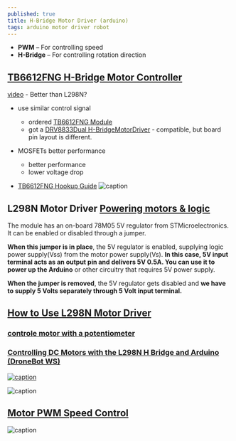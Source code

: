 ```yaml
---
published: true
title: H-Bridge Motor Driver (arduino)
tags: arduino motor driver robot
---
```

- **PWM** – For controlling speed
- **H-Bridge** – For controlling rotation direction

## [TB6612FNG H-Bridge Motor Controller](https://dronebotworkshop.com/tb6612fng-h-bridge/)
[video](https://www.youtube.com/watch?v=JPPTRj0KWbg) - Better than L298N?
- use similar control signal
	- ordered [TB6612FNG Module](https://www.amazon.fr/gp/product/B07KVTXFWN/ref=ppx_yo_dt_b_asin_title_o02_s00?ie=UTF8&psc=1)
    - got a [DRV8833Dual H-BridgeMotorDriver](https://www.ti.com/lit/ds/symlink/drv8833.pdf) - compatible, but board pin layout is different.
    
- MOSFETs better performance
	- better performance
    - lower voltage drop
    
- [TB6612FNG Hookup Guide](https://learn.sparkfun.com/tutorials/tb6612fng-hookup-guide/all)
![caption](https://i1.wp.com/dronebotworkshop.com/wp-content/uploads/2019/12/TB6612FNG-Arduino-Hookup.jpeg?w=768&ssl=1)

## L298N Motor Driver [Powering motors & logic](https://lastminuteengineers.com/l298n-dc-stepper-driver-arduino-tutorial/#power-supply)
The module has an on-board 78M05 5V regulator from STMicroelectronics. It can be enabled or disabled through a jumper.

**When this jumper is in place**, the 5V regulator is enabled, supplying logic power supply(Vss) from the motor power supply(Vs). **In this case, 5V input terminal acts as an output pin and delivers 5V 0.5A. You can use it to power up the Arduino** or other circuitry that requires 5V power supply.

**When the jumper is removed**, the 5V regulator gets disabled and **we have to supply 5 Volts separately through 5 Volt input terminal.**


## [How to Use L298N Motor Driver](https://www.teachmemicro.com/use-l298n-motor-driver/)

### [controle motor with a potentiometer](https://i0.wp.com/dronebotworkshop.com/wp-content/uploads/2017/02/L298-Motor-Control-Module-Arduino-Potentiometers-e1504972437694.jpg?w=768&ssl=1)

### [Controlling DC Motors with the L298N H Bridge and Arduino (DroneBot WS)](https://dronebotworkshop.com/dc-motors-l298n-h-bridge/)
[![caption](https://img.youtube.com/vi/dyjo_ggEtVU/0.jpg)](https://www.youtube.com/watch?v=dyjo_ggEtVU)

![caption](https://www.teachmemicro.com/wp-content/uploads/2018/03/L298N-H-Bridge-Motor-Controller-Annotated.jpg)

## [Motor PWM Speed Control](https://lastminuteengineers.com/l298n-dc-stepper-driver-arduino-tutorial/)

![caption](https://lastminuteengineers.com/wp-content/uploads/2018/11/Wiring-L298N-Motor-Driver-Module-with-DC-TT-motors-and-Arduino-UNO.png)
